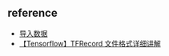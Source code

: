 ## reference

- [导入数据](https://www.tensorflow.org/guide/datasets)
- [【Tensorflow】TFRecord 文件格式详细讲解](https://juejin.im/entry/5b30af58518825749630f045)
